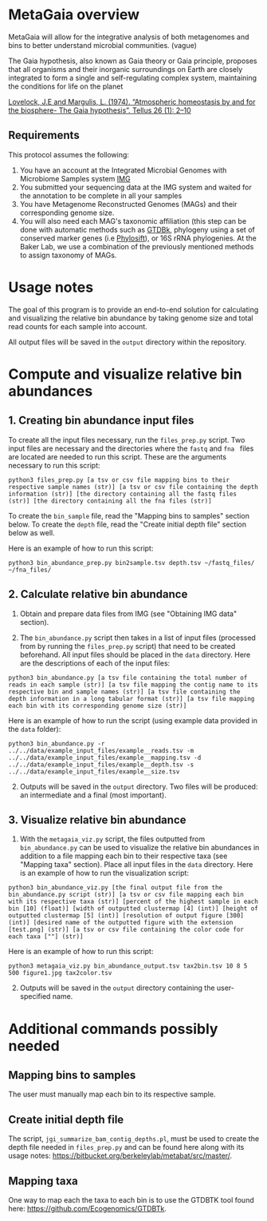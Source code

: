 # MetaGaia overview

MetaGaia will allow for the integrative analysis of both metagenomes and bins to better understand microbial communities. (vague)

The Gaia hypothesis, also known as Gaia theory or Gaia principle, proposes that all organisms and their inorganic surroundings on Earth are closely integrated to form a single and self-regulating complex system, maintaining the conditions for life on the planet

[Lovelock, J.E and Margulis, L. (1974). “Atmospheric homeostasis by and for the biosphere- The Gaia hypothesis”. Tellus 26 (1): 2–10](https://onlinelibrary.wiley.com/doi/abs/10.1111/j.2153-3490.1974.tb01946.x)

## Requirements

This protocol assumes the following:
  
1. You have an account at the Integrated Microbial Genomes with Microbiome Samples system [IMG](https://img.jgi.doe.gov/cgi-bin/mer/main.cgi) 
2. You submitted your sequencing data  at the IMG system and waited for the annotation to be complete in all your samples
3. You have Metagenome Reconstructed Genomes (MAGs) and their corresponding genome size.
4. You will also need each MAG's taxonomic affiliation (this step can be done with automatic methods such as [GTDBk](https://github.com/Ecogenomics/GTDBTk), phylogeny using a set of conserved marker genes (i.e [Phylosift](https://github.com/gjospin/PhyloSift)), or 16S rRNA phylogenies. At the Baker Lab, we use a combination of the previously mentioned methods to assign taxonomy of MAGs. 
                                                                                                                    
# Usage notes

The goal of this program is to provide an end-to-end solution for calculating and visualizing the relative bin abundance by taking genome size and total read counts for each sample into account.

All output files will be saved in the `output` directory within the repository.

# Compute and visualize relative bin abundances

## 1. Creating bin abundance input files

To create all the input files necessary, run the `files_prep.py` script. Two input files are necessary and the directories where the `fastq` and `fna ` files are located are needed to run this script. These are the arguments necessary to run this script:

```
python3 files_prep.py [a tsv or csv file mapping bins to their respective sample names (str)] [a tsv or csv file containing the depth information (str)] [the directory containing all the fastq files (str)] [the directory containing all the fna files (str)]
```

To create the `bin_sample` file, read the "Mapping bins to samples" section below. To create the `depth` file, read the "Create initial depth file" section below as well.

Here is an example of how to run this script:

```
python3 bin_abundance_prep.py bin2sample.tsv depth.tsv ~/fastq_files/ ~/fna_files/
```

## 2. Calculate relative bin abundance

1. Obtain and prepare data files from IMG (see "Obtaining IMG data" section).

2. The `bin_abundance.py` script then takes in a list of input files (processed from by running the `files_prep.py` script) that need to be created beforehand. All input files should be placed in the `data` directory. Here are the descriptions of each of the input files:

```
python3 bin_abundance.py [a tsv file containing the total number of reads in each sample (str)] [a tsv file mapping the contig name to its respective bin and sample names (str)] [a tsv file containing the depth information in a long tabular format (str)] [a tsv file mapping each bin with its corresponding genome size (str)]
```

Here is an example of how to run the script (using example data provided in the `data` folder):

```
python3 bin_abundance.py -r ../../data/example_input_files/example__reads.tsv -m ../../data/example_input_files/example__mapping.tsv -d ../../data/example_input_files/example__depth.tsv -s ../../data/example_input_files/example__size.tsv
```

2. Outputs will be saved in the `output` directory. Two files will be produced: an intermediate and a final (most important).

## 3. Visualize relative bin abundance

1. With the `metagaia_viz.py` script, the files outputted from `bin_abundance.py` can be used to visualize the relative bin abundances in addition to a file mapping each bin to their respective taxa (see "Mapping taxa" section). Place all input files in the `data` directory. Here is an example of how to run the visualization script:

```
python3 bin_abundance_viz.py [the final output file from the bin_abundance.py script (str)] [a tsv or csv file mapping each bin with its respective taxa (str)] [percent of the highest sample in each bin [10] (float)] [width of outputted clustermap [4] (int)] [height of outputted clustermap [5] (int)] [resolution of output figure [300] (int)] [desired name of the outputted figure with the extension [test.png] (str)] [a tsv or csv file containing the color code for each taxa [""] (str)]
```

Here is an example of how to run this script:

```
python3 metagaia_viz.py bin_abundance_output.tsv tax2bin.tsv 10 8 5 500 figure1.jpg tax2color.tsv
```

2. Outputs will be saved in the `output` directory containing the user-specified name.

# Additional commands possibly needed

## Mapping bins to samples

The user must manually map each bin to its respective sample.

## Create initial depth file

The script, `jgi_summarize_bam_contig_depths.pl`, must be used to create the depth file needed in `files_prep.py` and can be found here along with its usage notes: https://bitbucket.org/berkeleylab/metabat/src/master/.

## Mapping taxa

One way to map each the taxa to each bin is to use the GTDBTK tool found here: https://github.com/Ecogenomics/GTDBTk.
